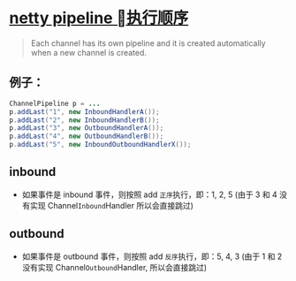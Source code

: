 # [netty pipeline 执行顺序](https://netty.io/4.0/api/io/netty/channel/ChannelPipeline.html)

> Each channel has its own pipeline and it is created automatically when a new channel is created. 

## 例子：

```java
ChannelPipeline p = ...
p.addLast("1", new InboundHandlerA());
p.addLast("2", new InboundHandlerB());
p.addLast("3", new OutboundHandlerA());
p.addLast("4", new OutboundHandlerB());
p.addLast("5", new InboundOutboundHandlerX());
```


## inbound

+ 如果事件是 inbound 事件，则按照 add `正序`执行，即：1, 2, 5 (由于 3 和 4 没有实现  Channel`Inbound`Handler 所以会直接跳过)

## outbound

+ 如果事件是 outbound 事件，则按照 add `反序`执行，即：5, 4, 3 (由于 1 和 2 没有实现  Channel`Outbound`Handler, 所以会直接跳过)